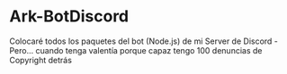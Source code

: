 # Ark-BotDiscord
Colocaré todos los paquetes del bot (Node.js) de mi Server de Discord - Pero... cuando tenga valentía porque capaz tengo 100 denuncias de Copyright detrás

